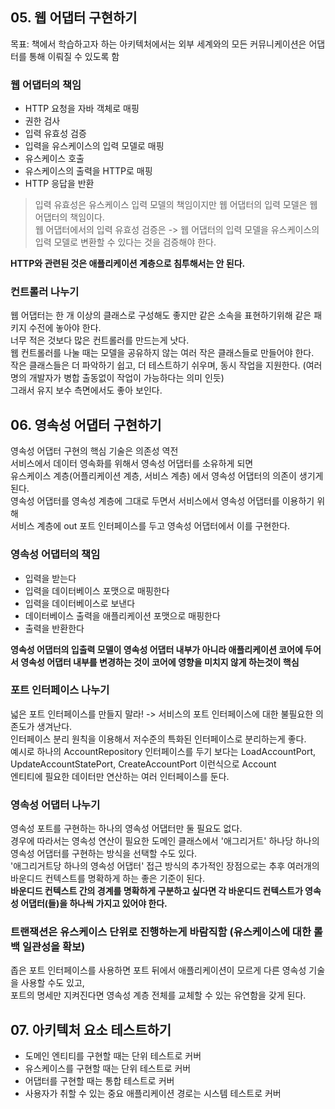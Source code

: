## 05. 웹 어댑터 구현하기
목표: 책에서 학습하고자 하는 아키텍처에서는 외부 세계와의 모든 커뮤니케이션은 어댑터를 통해 이뤄질 수 있도록 함  

### 웹 어댑터의 책임
 - HTTP 요청을 자바 객체로 매핑
 - 권한 검사
 - 입력 유효성 검증
 - 입력을 유스케이스의 입력 모델로 매핑
 - 유스케이스 호출
 - 유스케이스의 출력을 HTTP로 매핑
 - HTTP 응답을 반환
> 입력 유효성은 유스케이스 입력 모델의 책임이지만 웹 어댑터의 입력 모델은 웹 어댑터의 책임이다.  
> 웹 어댑터에서의 입력 유효성 검증은 -> 웹 어댑터의 입력 모델을 유스케이스의 입력 모델로 변환할 수 있다는 것을 검증해야 한다.

**HTTP와 관련된 것은 애플리케이션 계층으로 침투해서는 안 된다.**

### 컨트롤러 나누기  
웹 어댑터는 한 개 이상의 클래스로 구성해도 좋지만 같은 소속을 표현하기위해 같은 패키지 수전에 놓아야 한다.  
너무 적은 것보다 많은 컨트롤러를 만드는게 낫다.  
웹 컨트롤러를 나눌 때는 모델을 공유하지 않는 여러 작은 클래스들로 만들어야 한다.  
작은 클래스들은 더 파악하기 쉽고, 더 테스트하기 쉬우며, 동시 작업을 지원한다. (여러 명의 개발자가 병합 출동없이 작업이 가능하다는 의미 인듯)  
그래서 유지 보수 측면에서도 좋아 보인다.

## 06. 영속성 어댑터 구현하기
영속성 어댑터 구현의 핵심 기술은 의존성 역전  
서비스에서 데이터 영속화를 위해서 영속성 어댑터를 소유하게 되면  
유스케이스 계층(어플리케이션 계층, 서비스 계층) 에서 영속성 어댑터의 의존이 생기게 된다.  
영속성 어댑터를 영속성 계층에 그대로 두면서 서비스에서 영속성 어댑터를 이용하기 위해  
서비스 계층에 out 포트 인터페이스를 두고 영속성 어댑터에서 이를 구현한다.  
  
### 영속성 어댑터의 책임
 - 입력을 받는다
 - 입력을 데이터베이스 포맷으로 매핑한다
 - 입력을 데이터베이스로 보낸다
 - 데이터베이스 출력을 애플리케이션 포맷으로 매핑한다
 - 출력을 반환한다

**영속성 어댑터의 입출력 모델이 영속성 어댑터 내부가 아니라 애플리케이션 코어에 두어서 영속성 어댑터 내부를 변경하는 것이 코어에 영향을 미치지 않게 하는것이 핵심**

### 포트 인터페이스 나누기
넓은 포트 인터페이스를 만들지 말라! -> 서비스의 포트 인터페이스에 대한 불필요한 의존도가 생겨난다.  
인터페이스 분리 원칙을 이용해서 저수준의 특화된 인터페이스로 분리하는게 좋다.  
예시로 하나의 AccountRepository 인터페이스를 두기 보다는 LoadAccountPort, UpdateAccountStatePort, CreateAccountPort 이런식으로 Account  
엔티티에 필요한 데이터만 연산하는 여러 인터페이스를 둔다.  
  
### 영속성 어댑터 나누기
영속성 포트를 구현하는 하나의 영속성 어댑터만 둘 필요도 없다.  
경우에 따라서는 영속성 연산이 필요한 도메인 클래스에서 '애그리거트' 하나당 하나의 영속성 어댑터를 구현하는 방식을 선택할 수도 있다.  
'애그리거트당 하나의 영속성 어댑터' 접근 방식의 추가적인 장점으로는 추후 여러개의 바운디드 컨텍스트를 명확하게 하는 좋은 기준이 된다.  
**바운디드 컨텍스트 간의 경계를 명확하게 구분하고 싶다면 각 바운디드 컨텍스트가 영속성 어댑터(들)을 하나씩 가지고 있어야 한다.**

### 트랜잭션은 유스케이스 단위로 진행하는게 바람직함 (유스케이스에 대한 롤백 일관성을 확보)

좁은 포트 인터페이스를 사용하면 포트 뒤에서 애플리케이션이 모르게 다른 영속성 기술을 사용할 수도 있고,  
포트의 명세만 지켜진다면 영속성 계층 전체를 교체할 수 있는 유연함을 갖게 된다.

## 07. 아키텍처 요소 테스트하기
 - 도메인 엔티티를 구현할 때는 단위 테스트로 커버
 - 유스케이스를 구현할 때는 단위 테스트로 커버
 - 어댑터를 구현할 때는 통합 테스트로 커버
 - 사용자가 취할 수 있는 중요 애플리케이션 경로는 시스템 테스트로 커버